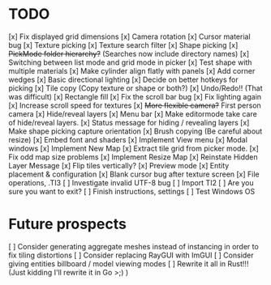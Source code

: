 # TODO
[x] Fix displayed grid dimensions
[x] Camera rotation
[x] Cursor material bug
[x] Texture picking
[x] Texture search filter
[x] Shape picking
[x] ~~PickMode folder hierarchy?~~ (Searches now include directory names)
[x] Switching between list mode and grid mode in picker
[x] Test shape with multiple materials
[x] Make cylinder align flatly with panels
[x] Add corner wedges
[x] Basic directional lighting
[x] Decide on better hotkeys for picking
[x] Tile copy (Copy texture or shape or both?)
[x] Undo/Redo!! (That was difficult)
[x] Rectangle fill
[x] Fix the scroll bar bug
[x] Fix lighting again
[x] Increase scroll speed for textures
[x] ~~More flexible camera?~~ First person camera
[x] Hide/reveal layers
[x] Menu bar
[x] Make editormode take care of hide/reveal layers.
[x] Status message for hiding / revealing layers
[x] Make shape picking capture orientation
[x] Brush copying (Be careful about resize)
[x] Embed font and shaders
[x] Implement View menu
[x] Modal windows
[x] Implement New Map
[x] Extract tile grid from picker mode.
[x] Fix odd map size problems
[x] Implement Resize Map
[x] Reinstate Hidden Layer Message
[x] Flip tiles vertically?
[x] Preview mode
[x] Entity placement & configuration
[x] Blank cursor bug after texture screen
[x] File operations, .TI3
[ ] Investigate invalid UTF-8 bug
[ ] Import TI2
[ ] Are you sure you want to exit?
[ ] Finish instructions, settings
[ ] Test Windows OS
# Future prospects
[ ] Consider generating aggregate meshes instead of instancing in order to fix tiling distortions
[ ] Consider replacing RayGUI with ImGUI
[ ] Consider giving entities billboard / model viewing modes
[ ] Rewrite it all in Rust!!! (Just kidding I'll rewrite it in Go >;) )